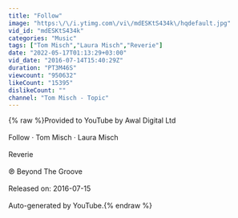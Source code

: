 ```yaml
---
title: "Follow"
image: "https:\/\/i.ytimg.com\/vi\/mdESKtS434k\/hqdefault.jpg"
vid_id: "mdESKtS434k"
categories: "Music"
tags: ["Tom Misch","Laura Misch","Reverie"]
date: "2022-05-17T01:13:29+03:00"
vid_date: "2016-07-14T15:40:29Z"
duration: "PT3M46S"
viewcount: "950632"
likeCount: "15395"
dislikeCount: ""
channel: "Tom Misch - Topic"
---
```

{% raw %}Provided to YouTube by Awal Digital Ltd<br /><br />Follow · Tom Misch · Laura Misch<br /><br />Reverie<br /><br />℗ Beyond The Groove<br /><br />Released on: 2016-07-15<br /><br />Auto-generated by YouTube.{% endraw %}
